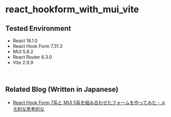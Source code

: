 # react_hookform_with_mui_vite

## Tested Environment

- React 18.1.0
- React Hook Form  7.31.3
- MUI 5.8.2
- React Router 6.3.0
- Vite 2.9.9


　  
## Related Blog (Written in Japanese)

- [React Hook Form 7系と MUI 5系を組み合わせたフォームを作ってみた - メモ的な思考的な](https://thinkami.hatenablog.com/entry/2022/06/06/004253)